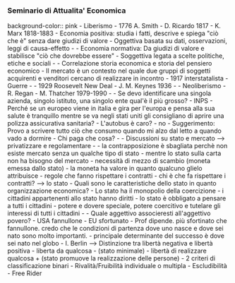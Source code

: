 ### Seminario di Attualita' Economica
background-color:: pink
	- Liberismo
		- 1776 A. Smith
		- D. Ricardo 1817
	- K. Marx 1818-1883
	- Economia positiva: studia i fatti, descrive e spiega "ciò che è" senza dare giudizi di valore
		- Oggettiva basata su dati, osservazioni, leggi di causa-effetto
	-
	- Economia normativa: Da giudizi di valore e stabilisce "ciò che dovrebbe essere"
		- Soggettiva legata a scelte politiche, etiche e sociali
	-
	- Correlazione storia economica e storia del pensiero economico
	- Il mercato è un contesto nel quale due gruppi di soggetti acquirenti e venditori cercano di realizzare in incontro
	- 1917 interstatalista - Guerre
	-
	- 1929 Roosevelt New Deal
	- J. M. Keynes 1936
	-
	- Neoliberismo
		- R. Regan
		- M. Thatcher 1979-1990
	-
	- Se devo identificare una singola azienda, singolo istituto, una singolo ente qual'è il più grosso?
	- INPS
	- Perché se un europeo viene in italia e gira per l'europa e pensa alla sua salute è tranquillo mentre se va negli stati uniti gli consigliano di aprire una polizza assicurativa sanitaria?
	- L'autobus è caro?
	- no
	- Suggerimento: Provo a scrivere tutto ciò che consumo quando mi alzo dal letto a quando vado a dormire
		- Chi paga che cosa?
	-
	- Discussioni su stato e mercato --> privatizzare e regolamentare
		-
		- la contrapposizione è sbagliata perchè non esiste mercato senza un qualche tipo di stato
		- mentre lo stato sulla carta non ha bisogno del mercato
		- necessità di mezzo di scambio (moneta emessa dallo stato)
			- la moneta ha valore in quanto qualcuno glielo attribuisce
		- regole che fanno rispettare i contratti
			- chi è che fa rispettare i contratti? --> lo stato
	- Quali sono le caratteristiche dello stato in quanto organizzazione economica?
		- Lo stato ha il monopolio della coercizione
		- i cittadini appartenenti allo stato hanno diritti
		- lo stato è obbligato a pensare a tutti i cittadini
		- potere e dovere speciale, potere coercitivo e tutelare gli interessi di tutti i cittadini
	-
	- Quale aggettivo associeresti all'aggettivo povero?
		- USA fannullone
		- EU sfortunato
		- Prof dipende. più sfortinato che fannullone. credo che le condizioni di partenza dove uno nasce e dove sei nato sono molto importanti.
			- principale determinante del successo è dove sei nato nel globo
	- I. Berlin --> Distinzione tra libertà negativa e libertà positiva
		- liberta da qualcosa - (stato minimale)
		- libertà di realizzare qualcosa + (stato promuove la realizzazione delle persone)
	- 2 criteri di classificazione binari
		- Rivalità/Fruibilità individuale o multipla
		- Escludibilità
	- Free Rider